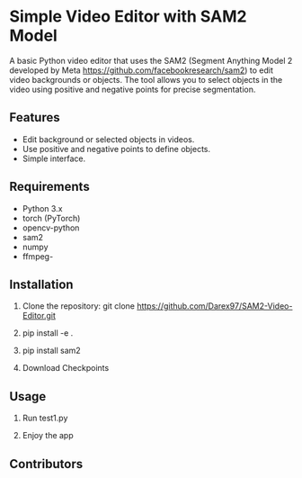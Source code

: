 # Simple Video Editor with SAM2 Model

A basic Python video editor that uses the SAM2 (Segment Anything Model 2 developed by Meta https://github.com/facebookresearch/sam2) to edit video backgrounds or objects. The tool allows you to select objects in the video using positive and negative points for precise segmentation.

## Features

- Edit background or selected objects in videos.
- Use positive and negative points to define objects.
- Simple interface.

## Requirements

- Python 3.x
- torch (PyTorch)
- opencv-python
- sam2
- numpy
- ffmpeg-

## Installation

1. Clone the repository:  git clone https://github.com/Darex97/SAM2-Video-Editor.git

2. pip install -e .

3. pip install sam2

4. Download Checkpoints

## Usage

1. Run test1.py

2. Enjoy the app

## Contributors


